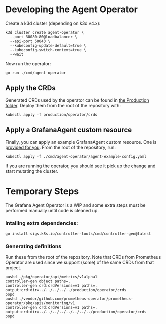 # Developing the Agent Operator

Create a k3d cluster (depending on k3d v4.x):

```
k3d cluster create agent-operator \
  --port 30080:80@loadbalancer \
  --api-port 50043 \
  --kubeconfig-update-default=true \
  --kubeconfig-switch-context=true \
  --wait
```

Now run the operator:

```
go run ./cmd/agent-operator
```

## Apply the CRDs

Generated CRDs used by the operator can be found in [the Production
folder](../../production/operator/crds). Deploy them from the root of the
repository with:

```
kubectl apply -f production/operator/crds
```

## Apply a GrafanaAgent custom resource

Finally, you can apply an example GrafanaAgent custom resource. One is [provided
for you](./agent-example-config.yaml). From the root of the repository, run:

```
kubectl apply -f ./cmd/agent-operator/agent-example-config.yaml
```

If you are running the operator, you should see it pick up the change and start
mutating the cluster.

# Temporary Steps

The Grafana Agent Operator is a WIP and some extra steps must be performed
manually until code is cleaned up.

### Intalling extra dependencies:

```
go install sigs.k8s.io/controller-tools/cmd/controller-gen@latest
```

### Generating definitions

Run these from the root of the repository.
Note that CRDs from Prometheus Operator are used since we support (some) of the
same CRDs from that project.

```
pushd ./pkg/operator/api/metrics/v1alpha1
controller-gen object paths=.
controller-gen crd:crdVersions=v1 paths=. output:crd:dir=../../../../../production/operator/crds
popd
pushd ./vendor/github.com/prometheus-operator/prometheus-operator/pkg/apis/monitoring/v1
controller-gen crd:crdVersions=v1 paths=. output:crd:dir=../../../../../../../../production/operator/crds
popd
```



